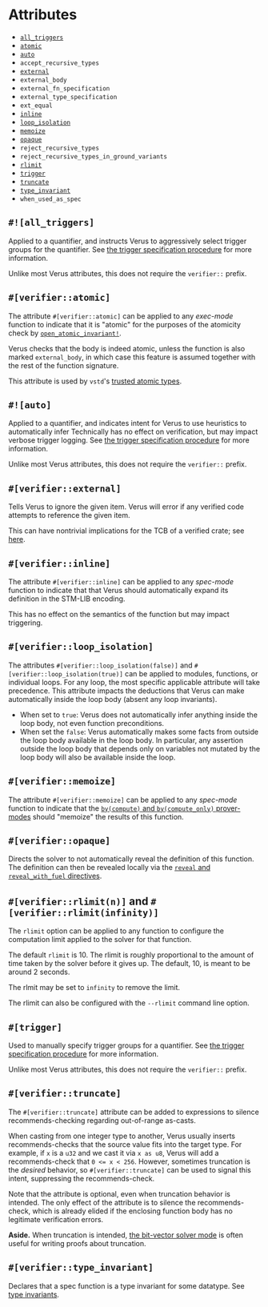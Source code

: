 # Attributes

 - [`all_triggers`](#all_triggers)
 - [`atomic`](#verifieratomic)
 - [`auto`](#auto)
 - `accept_recursive_types`
 - [`external`](#verifierexternal)
 - `external_body`
 - `external_fn_specification`
 - `external_type_specification`
 - `ext_equal`
 - [`inline`](#verifierinline)
 - [`loop_isolation`](#verifierloop_isolation)
 - [`memoize`](#verifiermemoize)
 - [`opaque`](#verifieropaque)
 - `reject_recursive_types`
 - `reject_recursive_types_in_ground_variants`
 - [`rlimit`](#verifierrlimitn-and-verifierrlimitinfinity)
 - [`trigger`](#trigger)
 - [`truncate`](#verifiertruncate)
 - [`type_invariant`](#verifiertype_invariant)
 - `when_used_as_spec`

## `#![all_triggers]`

Applied to a quantifier, and instructs Verus to aggressively select trigger groups for
the quantifier.
See [the trigger specification procedure](./trigger-annotations.md#selecting-trigger-groups)
for more information.

Unlike most Verus attributes, this does not require the `verifier::` prefix.

## `#[verifier::atomic]`

The attribute `#[verifier::atomic]` can be applied to any _exec-mode_ function to indicate
that it is "atomic" for the purposes of the atomicity check by
[`open_atomic_invariant!`](https://verus-lang.github.io/verus/verusdoc/vstd/macro.open_atomic_invariant.html).

Verus checks that the body is indeed atomic, unless the function is also marked
`external_body`, in which case this feature is assumed together with the rest of the function
signature.

This attribute is used by `vstd`'s [trusted atomic types](https://verus-lang.github.io/verus/verusdoc/vstd/atomic/index.html).

## `#![auto]`

Applied to a quantifier, and indicates intent for Verus to use heuristics to automatically 
infer 
Technically has no effect on verification, but may impact verbose trigger logging.
See [the trigger specification procedure](./trigger-annotations.md#selecting-trigger-groups)
for more information.

Unlike most Verus attributes, this does not require the `verifier::` prefix.

## `#[verifier::external]`

Tells Verus to ignore the given item. Verus will error if any verified code attempts to
reference the given item.

This can have nontrivial implications for the TCB of a verified crate; see [here](./tcb.md).

## `#[verifier::inline]`

The attribute `#[verifier::inline]` can be applied to any _spec-mode_ function to indicate
that that Verus should automatically expand its definition in the STM-LIB encoding.

This has no effect on the semantics of the function but may impact triggering.

## `#[verifier::loop_isolation]`

The attributes `#[verifier::loop_isolation(false)]` and `#[verifier::loop_isolation(true)]`
can be applied to modules, functions, or individual loops. For any loop, the most specific
applicable attribute will take precedence. 
This attribute impacts the deductions that Verus can make automatically inside the loop
body (absent any loop invariants).

 * When set to `true`: Verus does not automatically infer anything inside the loop body,
   not even function preconditions.
 * When set the `false`: Verus automatically makes some facts from outside the loop body
   available in the loop body. In particular, any assertion outside the loop body
   that depends only on variables not mutated by the loop body will also be available
   inside the loop.

## `#[verifier::memoize]`

The attribute `#[verifier::memoize]` can be applied to any _spec-mode_ function to indicate
that the [`by(compute)` and `by(compute_only)` prover-modes](./reference-assert-by-compute.md)
should "memoize" the results of this function.

## `#[verifier::opaque]`

Directs the solver to not automatically reveal the definition of this function.
The definition can then be revealed locally via the [`reveal` and `reveal_with_fuel` directives](./reference-reveal-hide.md).

## `#[verifier::rlimit(n)]` and `#[verifier::rlimit(infinity)]`

The `rlimit` option can be applied to any function to configure the computation limit
applied to the solver for that function. 

The default `rlimit` is 10. The rlimit is roughly proportional to the amount of time taken
by the solver before it gives up. The default, 10, is meant to be around 2 seconds.

The rlmit may be set to `infinity` to remove the limit.

The rlimit can also be configured with the `--rlimit` command line option.

## `#[trigger]`

Used to manually specify trigger groups for a quantifier.
See [the trigger specification procedure](./trigger-annotations.md#selecting-trigger-groups)
for more information.

Unlike most Verus attributes, this does not require the `verifier::` prefix.

## `#[verifier::truncate]`

The `#[verifier::truncate]` attribute can be added to expressions to silence
recommends-checking regarding out-of-range as-casts.

When casting from one integer
type to another, Verus usually inserts recommends-checks that the source
value fits into the target type. For example, if `x` is a `u32` and we cast it
via `x as u8`, Verus will add a recommends-check that `0 <= x < 256`. 
However, sometimes truncation is the _desired_ behavior, so 
`#[verifier::truncate]` can be used to signal this intent, suppressing
the recommends-check.

Note that the attribute is optional, even when truncation behavior is intended.
The only effect of the attribute is to silence the recommends-check, which is
already elided if the enclosing function body has no legitimate verification errors.

**Aside.** When truncation is intended, [the bit-vector solver mode](./reference-assert-by-bit-vector.md) is often useful for writing proofs about truncation.

## `#[verifier::type_invariant]`

Declares that a spec function is a type invariant for some datatype. See [type invariants](./reference-type-invariants.md).
